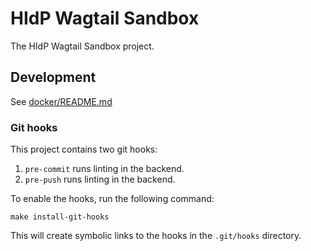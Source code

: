 # HIdP Wagtail Sandbox

The HIdP Wagtail Sandbox project.

## Development

See [docker/README.md](docker/README.md)

### Git hooks

This project contains two git hooks:

1. `pre-commit` runs linting in the backend.
2. `pre-push` runs linting in the backend.

To enable the hooks, run the following command:

```shell
make install-git-hooks
```

This will create symbolic links to the hooks in the `.git/hooks` directory.
